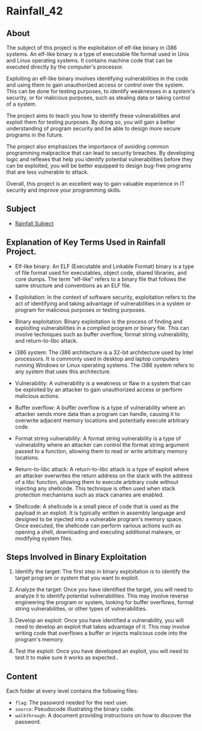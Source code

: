 # Rainfall_42

## About

The subject of this project is the exploitation of elf-like binary in i386 systems. An elf-like binary is a type of executable file format used in Unix and Linux operating systems. It contains machine code that can be executed directly by the computer's processor.

Exploiting an elf-like binary involves identifying vulnerabilities in the code and using them to gain unauthorized access or control over the system. This can be done for testing purposes, to identify weaknesses in a system's security, or for malicious purposes, such as stealing data or taking control of a system.

The project aims to teach you how to identify these vulnerabilities and exploit them for testing purposes. By doing so, you will gain a better understanding of program security and be able to design more secure programs in the future.

The project also emphasizes the importance of avoiding common programming malpractice that can lead to security breaches. By developing logic and reflexes that help you identify potential vulnerabilities before they can be exploited, you will be better equipped to design bug-free programs that are less vulnerable to attack.

Overall, this project is an excellent way to gain valuable experience in IT security and improve your programming skills.

## Subject
+ [Rainfall Subject](/Rainfall_subject.pdf)

## Explanation of Key Terms Used in Rainfall Project.


- Elf-like binary: An ELF (Executable and Linkable Format) binary is a type of file format used for executables, object code, shared libraries, and core dumps. The term "elf-like" refers to a binary file that follows the same structure and conventions as an ELF file.

- Exploitation: In the context of software security, exploitation refers to the act of identifying and taking advantage of vulnerabilities in a system or program for malicious purposes or testing purposes.

- Binary exploitation: Binary exploitation is the process of finding and exploiting vulnerabilities in a compiled program or binary file. This can involve techniques such as buffer overflow, format string vulnerability, and return-to-libc attack.

- i386 system: The i386 architecture is a 32-bit architecture used by Intel processors. It is commonly used in desktop and laptop computers running Windows or Linux operating systems. The i386 system refers to any system that uses this architecture.

- Vulnerability: A vulnerability is a weakness or flaw in a system that can be exploited by an attacker to gain unauthorized access or perform malicious actions.

- Buffer overflow: A buffer overflow is a type of vulnerability where an attacker sends more data than a program can handle, causing it to overwrite adjacent memory locations and potentially execute arbitrary code.

- Format string vulnerability: A format string vulnerability is a type of vulnerability where an attacker can control the format string argument passed to a function, allowing them to read or write arbitrary memory locations.

- Return-to-libc attack: A return-to-libc attack is a type of exploit where an attacker overwrites the return address on the stack with the address of a libc function, allowing them to execute arbitrary code without injecting any shellcode. This technique is often used when stack protection mechanisms such as stack canaries are enabled.

- Shellcode: A shellcode  is a small piece of code that is used as the payload in an exploit. It is typically written in assembly language and designed to be injected into a vulnerable program's memory space. Once executed, the shellcode can perform various actions such as opening a shell, downloading and executing additional malware, or modifying system files.

## Steps Involved in Binary Exploitation

1. Identify the target: The first step in binary exploitation is to identify the target program or system that you want to exploit.

2. Analyze the target: Once you have identified the target, you will need to analyze it to identify potential vulnerabilities. This may involve reverse engineering the program or system, looking for buffer overflows, format string vulnerabilities, or other types of vulnerabilities.

3. Develop an exploit: Once you have identified a vulnerability, you will need to develop an exploit that takes advantage of it. This may involve writing code that overflows a buffer or injects malicious code into the program's memory.

4. Test the exploit: Once you have developed an exploit, you will need to test it to make sure it works as expected..

## Content

Each folder at every level contains the following files:

- `flag`: The password needed for the next user.
- `source`: Pseudocode illustrating the binary code.
- `walkthrough`: A document providing instructions on how to discover the password.